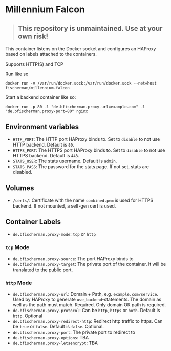 # Millennium Falcon

> ## This repository is unmaintained. Use at your own risk!

This container listens on the Docker socket and configures an HAProxy based on labels attached to the containers.

Supports HTTP(S) and TCP

Run like so
```
docker run -v /var/run/docker.sock:/var/run/docker.sock --net=host fischerman/millennium-falcon
```

Start a backend container like so:
```
docker run -p 80 -l "de.bfischerman.proxy-url=example.com" -l "de.bfischerman.proxy-port=80" nginx
```

## Environment variables

- `HTTP_PORT`: The HTTP port HAProxy binds to. Set to `disable` to not use HTTP backend. Default is `80`.
- `HTTPS_PORT`: The HTTPS port HAProxy binds to. Set to `disable` to not use HTTPS backend. Default is `443`.
- `STATS_USER`: The stats username. Default is `admin`.
- `STATS_PASS`: The password for the stats page. If not set, stats are disabled.

## Volumes

- `/certs/`: Certificate with the name `combined.pem` is used for HTTPS backend. If not mounted, a self-gen cert is used.

## Container Labels

- `de.bfischerman.proxy-mode`: `tcp` or `http`

### `tcp` Mode

- `de.bfischerman.proxy-source`: The port HAProxy binds to
- `de.bfischerman.proxy-target`: The private port of the container. It will be translated to the public port.

### `http` Mode

- `de.bfischerman.proxy-url`: Domain + Path, e.g. `example.com/service`. Used by HAProxy to generate `use_backend`-statements. The domain as well as the path must match. Required. Only domain OR path is required.
- `de.bfischerman.proxy-protocol`: Can be `http`, `https` or `both`. Default is `http`. Optional
- `de.bfischerman.proxy-redirect-http`: Redirect http traffic to https. Can be `true` or `false`. Default is `false`. Optional.
- `de.bfischerman.proxy-port`: The private port to redirect to
- `de.bfischerman.proxy-options`: TBA
- `de.bfischerman.proxy-letsencrypt`: TBA
